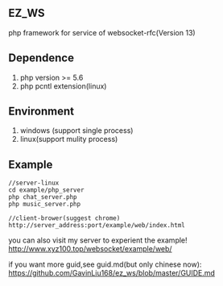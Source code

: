 ## EZ_WS ##
php framework for service of websocket-rfc(Version 13)

## Dependence ##
1. php version >= 5.6
2. php pcntl extension(linux)

## Environment ##
1. windows (support single process)
2. linux(support mulity process)

## Example ##
	//server-linux
    cd example/php_server
    php chat_server.php
    php music_server.php

	//client-brower(suggest chrome)
	http://server_address:port/example/web/index.html
you can also visit my server to experient the example!
http://www.xyz100.top/websocket/example/web/


if you want more guid,see guid.md(but only chinese now):
https://github.com/GavinLiu168/ez_ws/blob/master/GUIDE.md
